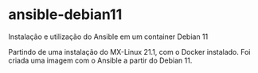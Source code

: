# ansible-debian11
Instalação e utilização do Ansible em um container Debian 11

Partindo de uma instalação do MX-Linux 21.1, com o Docker instalado. Foi criada uma imagem com o Ansible a partir do Debian 11.
